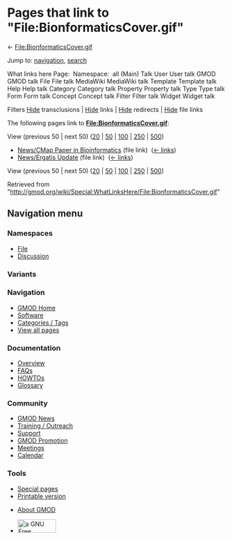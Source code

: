 <div id="mw-page-base" class="noprint">

</div>

<div id="mw-head-base" class="noprint">

</div>

<div id="content" class="mw-body" role="main">

<span id="top"></span>

<div id="mw-js-message" style="display:none;">

</div>



# <span dir="auto">Pages that link to "File:BionformaticsCover.gif"</span>

<div id="bodyContent">

<div id="contentSub">

←
[File:BionformaticsCover.gif](/wiki/File:BionformaticsCover.gif "File:BionformaticsCover.gif")

</div>

<div id="jump-to-nav" class="mw-jump">

Jump to: [navigation](#mw-navigation), [search](#p-search)

</div>

<div id="mw-content-text">

What links here Page:  Namespace:  all (Main) Talk User User talk GMOD
GMOD talk File File talk MediaWiki MediaWiki talk Template Template talk
Help Help talk Category Category talk Property Property talk Type Type
talk Form Form talk Concept Concept talk Filter Filter talk Widget
Widget talk

Filters
[Hide](/mediawiki/index.php?title=Special:WhatLinksHere/File:BionformaticsCover.gif&hidetrans=1 "Special:WhatLinksHere/File:BionformaticsCover.gif")
transclusions \|
[Hide](/mediawiki/index.php?title=Special:WhatLinksHere/File:BionformaticsCover.gif&hidelinks=1 "Special:WhatLinksHere/File:BionformaticsCover.gif")
links \|
[Hide](/mediawiki/index.php?title=Special:WhatLinksHere/File:BionformaticsCover.gif&hideredirs=1 "Special:WhatLinksHere/File:BionformaticsCover.gif")
redirects \|
[Hide](/mediawiki/index.php?title=Special:WhatLinksHere/File:BionformaticsCover.gif&hideimages=1 "Special:WhatLinksHere/File:BionformaticsCover.gif")
file links

The following pages link to
**[File:BionformaticsCover.gif](/wiki/File:BionformaticsCover.gif "File:BionformaticsCover.gif")**:

View (previous 50 \| next 50)
([20](/mediawiki/index.php?title=Special:WhatLinksHere/File:BionformaticsCover.gif&limit=20 "Special:WhatLinksHere/File:BionformaticsCover.gif")
\|
[50](/mediawiki/index.php?title=Special:WhatLinksHere/File:BionformaticsCover.gif&limit=50 "Special:WhatLinksHere/File:BionformaticsCover.gif")
\|
[100](/mediawiki/index.php?title=Special:WhatLinksHere/File:BionformaticsCover.gif&limit=100 "Special:WhatLinksHere/File:BionformaticsCover.gif")
\|
[250](/mediawiki/index.php?title=Special:WhatLinksHere/File:BionformaticsCover.gif&limit=250 "Special:WhatLinksHere/File:BionformaticsCover.gif")
\|
[500](/mediawiki/index.php?title=Special:WhatLinksHere/File:BionformaticsCover.gif&limit=500 "Special:WhatLinksHere/File:BionformaticsCover.gif"))

- [News/CMap Paper in
  Bioinformatics](/wiki/News/CMap_Paper_in_Bioinformatics "News/CMap Paper in Bioinformatics")
  (file link) ‎ <span class="mw-whatlinkshere-tools">([←
  links](/mediawiki/index.php?title=Special:WhatLinksHere&target=News%2FCMap+Paper+in+Bioinformatics "Special:WhatLinksHere"))</span>
- [News/Ergatis Update](/wiki/News/Ergatis_Update "News/Ergatis Update")
  (file link) ‎ <span class="mw-whatlinkshere-tools">([←
  links](/mediawiki/index.php?title=Special:WhatLinksHere&target=News%2FErgatis+Update "Special:WhatLinksHere"))</span>

View (previous 50 \| next 50)
([20](/mediawiki/index.php?title=Special:WhatLinksHere/File:BionformaticsCover.gif&limit=20 "Special:WhatLinksHere/File:BionformaticsCover.gif")
\|
[50](/mediawiki/index.php?title=Special:WhatLinksHere/File:BionformaticsCover.gif&limit=50 "Special:WhatLinksHere/File:BionformaticsCover.gif")
\|
[100](/mediawiki/index.php?title=Special:WhatLinksHere/File:BionformaticsCover.gif&limit=100 "Special:WhatLinksHere/File:BionformaticsCover.gif")
\|
[250](/mediawiki/index.php?title=Special:WhatLinksHere/File:BionformaticsCover.gif&limit=250 "Special:WhatLinksHere/File:BionformaticsCover.gif")
\|
[500](/mediawiki/index.php?title=Special:WhatLinksHere/File:BionformaticsCover.gif&limit=500 "Special:WhatLinksHere/File:BionformaticsCover.gif"))

</div>

<div class="printfooter">

Retrieved from
"<http://gmod.org/wiki/Special:WhatLinksHere/File:BionformaticsCover.gif>"

</div>

<div id="catlinks" class="catlinks catlinks-allhidden">

</div>

<div class="visualClear">

</div>

</div>

</div>

<div id="mw-navigation">

## Navigation menu

<div id="mw-head">



<div id="left-navigation">

<div id="p-namespaces" class="vectorTabs" role="navigation"
aria-labelledby="p-namespaces-label">

### Namespaces

- <span id="ca-nstab-image"><a href="/wiki/File:BionformaticsCover.gif" accesskey="c"
  title="View the file page [c]">File</a></span>
- <span id="ca-talk"><a
  href="/mediawiki/index.php?title=File_talk:BionformaticsCover.gif&amp;action=edit&amp;redlink=1"
  accesskey="t"
  title="Discussion about the content page [t]">Discussion</a></span>

</div>

<div id="p-variants" class="vectorMenu emptyPortlet" role="navigation"
aria-labelledby="p-variants-label">

### 

### Variants[](#)

<div class="menu">

</div>

</div>

</div>

<div id="right-navigation">





</div>



</div>

</div>

</div>

<div id="mw-panel">

<div id="p-logo" role="banner">

<a href="/wiki/Main_Page"
style="background-image: url(http://gmod.org/images/GMOD-cogs.png);"
title="Visit the main page"></a>

</div>

<div id="p-Navigation" class="portal" role="navigation"
aria-labelledby="p-Navigation-label">

### Navigation

<div class="body">

- <span id="n-GMOD-Home">[GMOD Home](/wiki/Main_Page)</span>
- <span id="n-Software">[Software](/wiki/GMOD_Components)</span>
- <span id="n-Categories-.2F-Tags">[Categories /
  Tags](/wiki/Categories)</span>
- <span id="n-View-all-pages">[View all
  pages](/wiki/Special:AllPages)</span>

</div>

</div>

<div id="p-Documentation" class="portal" role="navigation"
aria-labelledby="p-Documentation-label">

### Documentation

<div class="body">

- <span id="n-Overview">[Overview](/wiki/Overview)</span>
- <span id="n-FAQs">[FAQs](/wiki/Category:FAQ)</span>
- <span id="n-HOWTOs">[HOWTOs](/wiki/Category:HOWTO)</span>
- <span id="n-Glossary">[Glossary](/wiki/Glossary)</span>

</div>

</div>

<div id="p-Community" class="portal" role="navigation"
aria-labelledby="p-Community-label">

### Community

<div class="body">

- <span id="n-GMOD-News">[GMOD News](/wiki/GMOD_News)</span>
- <span id="n-Training-.2F-Outreach">[Training /
  Outreach](/wiki/Training_and_Outreach)</span>
- <span id="n-Support">[Support](/wiki/Support)</span>
- <span id="n-GMOD-Promotion">[GMOD
  Promotion](/wiki/GMOD_Promotion)</span>
- <span id="n-Meetings">[Meetings](/wiki/Meetings)</span>
- <span id="n-Calendar">[Calendar](/wiki/Calendar)</span>

</div>

</div>

<div id="p-tb" class="portal" role="navigation"
aria-labelledby="p-tb-label">

### Tools

<div class="body">

- <span id="t-specialpages"><a href="/wiki/Special:SpecialPages" accesskey="q"
  title="A list of all special pages [q]">Special pages</a></span>
- <span id="t-print"><a
  href="/mediawiki/index.php?title=Special:WhatLinksHere/File:BionformaticsCover.gif&amp;printable=yes"
  rel="alternate" accesskey="p"
  title="Printable version of this page [p]">Printable version</a></span>

</div>

</div>

</div>

</div>

<div id="footer" role="contentinfo">

- <span id="footer-places-about">[About
  GMOD](/wiki/GMOD:About "GMOD:About")</span>

<!-- -->

- <span id="footer-copyrightico">[<img src="http://www.gnu.org/graphics/gfdl-logo-small.png" width="88"
  height="31" alt="a GNU Free Documentation License" />](http://www.gnu.org/licenses/fdl-1.3.html)</span>


<div style="clear:both">

</div>

</div>

